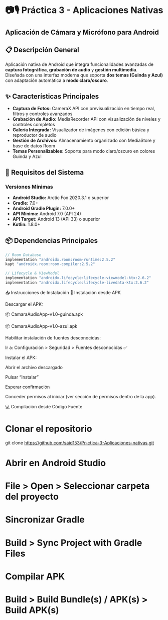 # 📷🎙️ Práctica 3 - Aplicaciones Nativas  
## Aplicación de Cámara y Micrófono para Android  

## 📋 Descripción General  
Aplicación nativa de Android que integra funcionalidades avanzadas de **captura fotográfica**, **grabación de audio** y **gestión multimedia**.  
Diseñada con una interfaz moderna que soporta **dos temas (Guinda y Azul)** con adaptación automática a **modo claro/oscuro**.

## ✨ Características Principales  

- **Captura de Fotos:** CameraX API con previsualización en tiempo real, filtros y controles avanzados  
- **Grabación de Audio:** MediaRecorder API con visualización de niveles y controles completos  
- **Galería Integrada:** Visualizador de imágenes con edición básica y reproductor de audio  
- **Gestión de Archivos:** Almacenamiento organizado con MediaStore y base de datos Room  
- **Temas Personalizables:** Soporte para modo claro/oscuro en colores Guinda y Azul  

## 🔧 Requisitos del Sistema  

### Versiones Mínimas  
- **Android Studio:** Arctic Fox 2020.3.1 o superior  
- **Gradle:** 7.0+  
- **Android Gradle Plugin:** 7.0.0+  
- **API Mínima:** Android 7.0 (API 24)  
- **API Target:** Android 13 (API 33) o superior  
- **Kotlin:** 1.8.0+  

## 📦 Dependencias Principales  

```gradle
// Room Database
implementation "androidx.room:room-runtime:2.5.2"
kapt "androidx.room:room-compiler:2.5.2"

// Lifecycle & ViewModel
implementation "androidx.lifecycle:lifecycle-viewmodel-ktx:2.6.2"
implementation "androidx.lifecycle:lifecycle-livedata-ktx:2.6.2"
```

📥 Instrucciones de Instalación
🧩 Instalación desde APK

Descargar el APK:

📦 CamaraAudioApp-v1.0-guinda.apk

📦 CamaraAudioApp-v1.0-azul.apk

Habilitar instalación de fuentes desconocidas:

Ir a: Configuración > Seguridad > Fuentes desconocidas ✅

Instalar el APK:

Abrir el archivo descargado

Pulsar “Instalar”

Esperar confirmación

Conceder permisos al iniciar (ver sección de permisos dentro de la app).

💻 Compilación desde Código Fuente
# Clonar el repositorio
git clone https://github.com/said153/Pr-ctica-3-Aplicaciones-nativas.git

# Abrir en Android Studio
# File > Open > Seleccionar carpeta del proyecto

# Sincronizar Gradle
# Build > Sync Project with Gradle Files

# Compilar APK
# Build > Build Bundle(s) / APK(s) > Build APK(s)
